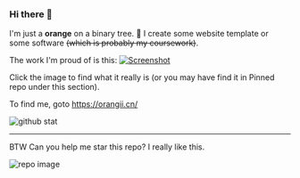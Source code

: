 ### Hi there 👋
I'm just a **orange** on a binary tree. 🍊
I create some website template or some software ~~(which is probably my coursework)~~.

The work I'm proud of is this:
[![Screenshot](https://user-images.githubusercontent.com/14857984/115842686-a7885200-a450-11eb-8d33-653ac05ebb56.png)](https://github.com/Jiaocz/Personal-page)

Click the image to find what it really is (or you may have find it in Pinned repo under this section).

To find me, goto https://orangii.cn/

![github stat](https://github-readme-stats.vercel.app/api?username=jiaocz&count_private=true&show_icons=true&theme=flag-india)

---
BTW Can you help me star this repo? I really like this.

![repo image](https://github-readme-stats.vercel.app/api/pin/?username=jiaocz&repo=personal-page)

<!--
**Jiaocz/Jiaocz** is a ✨ _special_ ✨ repository because its `README.md` (this file) appears on your GitHub profile.

Here are some ideas to get you started:

- 🔭 I’m currently working on ...
- 🌱 I’m currently learning ...
- 👯 I’m looking to collaborate on ...
- 🤔 I’m looking for help with ...
- 💬 Ask me about ...
- 📫 How to reach me: ...
- 😄 Pronouns: ...
- ⚡ Fun fact: ...
-->
